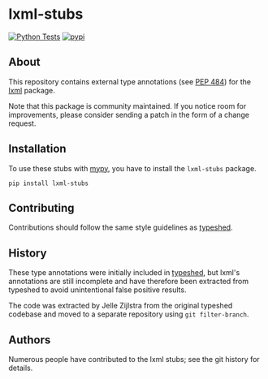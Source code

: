 # lxml-stubs
<!-- start-no-pypi -->
[![Python Tests](https://github.com/lxml/lxml-stubs/workflows/Python%20Tests/badge.svg)](https://github.com/lxml/lxml-stubs/actions?query=workflow%3A%22Python+Tests%22)
[![pypi](https://img.shields.io/pypi/v/lxml-stubs.svg)](https://pypi.python.org/pypi/lxml-stubs/)
<!-- end-no-pypi -->

## About
This repository contains external type annotations (see
[PEP 484](https://www.python.org/dev/peps/pep-0484/)) for the
[lxml](http://lxml.de/) package.

Note that this package is community maintained.
If you notice room for improvements, please consider sending a patch
in the form of a change request.


## Installation
To use these stubs with [mypy](https://github.com/python/mypy), you have to
install the `lxml-stubs` package.

    pip install lxml-stubs


## Contributing
Contributions should follow the same style guidelines as
[typeshed](https://github.com/python/typeshed/blob/master/CONTRIBUTING.md).


## History
These type annotations were initially included in
[typeshed](https://www.github.com/python/typeshed), but lxml's annotations
are still incomplete and have therefore been extracted from typeshed to
avoid unintentional false positive results.

The code was extracted by Jelle Zijlstra from the original typeshed codebase
and moved to a separate repository using `git filter-branch`.


## Authors
Numerous people have contributed to the lxml stubs; see the git history for
details.
